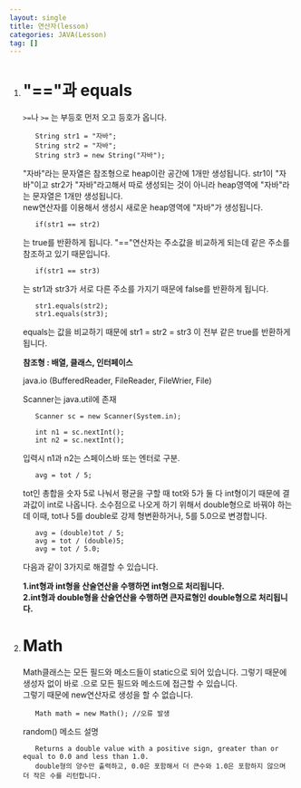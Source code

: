 ```yaml
---
layout: single
title: 연산자(lesson)
categories: JAVA(Lesson)
tag: []
---
```


1. # "=="과 equals
   `>=`나 `>=` 는 부등호 먼저 오고 등호가 옵니다.   

   ```
      String str1 = "자바";
      String str2 = "자바";
      String str3 = new String("자바");
   ```  
   "자바"라는 문자열은 참조형으로 heap이란 공간에 1개만 생성됩니다. str1이 "자바"이고 str2가 "자바"라고해서 따로 생성되는 것이 아니라 heap영역에 "자바"라는 문자열은 1개만 생성됩니다.   
   new연산자를 이용해서 생성시 새로운 heap영역에 "자바"가 생성됩니다.   

   ```
      if(str1 == str2)
   ```   
   는 true를 반환하게 됩니다. "=="연산자는 주소값을 비교하게 되는데 같은 주소를 참조하고 있기 때문입니다.   

   ```
      if(str1 == str3)
   ```   
   는 str1과 str3가 서로 다른 주소를 가지기 때문에 false를 반환하게 됩니다.   

   ```
      str1.equals(str2);
      str1.equals(str3);
   ```   
   equals는 값을 비교하기 때문에 str1 = str2 = str3 이 전부 같은 true를 반환하게 됩니다.   

   __참조형 : 배열, 클래스, 인터페이스__

   java.io (BufferedReader, FileReader, FileWrier, File)

   Scanner는 java.util에 존재
   ```
      Scanner sc = new Scanner(System.in);

      int n1 = sc.nextInt();
      int n2 = sc.nextInt();
   ```   
   입력시 n1과 n2는 스페이스바 또는 엔터로 구분.   

   ```
      avg = tot / 5;
   ```   
   tot인 총합을 숫자 5로 나눠서 평균을 구할 때 tot와 5가 둘 다 int형이기 때문에 결과값이 int로 나옵니다. 소수점으로 나오게 하기 위해서 double형으로 바꿔야 하는데
   이때, tot나 5를 double로 강제 형변환하거나, 5를 5.0으로 변경합니다.   
   ```
      avg = (double)tot / 5;
      avg = tot / (double)5;
      avg = tot / 5.0;
   ```   
   다음과 같이 3가지로 해결할 수 있습니다.

   __1.int형과 int형을 산술연산을 수행하면 int형으로 처리됩니다.__   
   __2.int형과 double형을 산술연산을 수행하면 큰자료형인 double형으로 처리됩니다.__   

1. # Math 
   Math클래스는 모든 필드와 메소드들이 static으로 되어 있습니다. 그렇기 때문에 생성자 없이 바로 .으로 모든 필드와 메소드에 접근할 수 있습니다.   
   그렇기 때문에 new연산자로 생성을 할 수 없습니다.
   ```
      Math math = new Math(); //오류 발생
   ```   

   random() 메소드 설명
   ```
      Returns a double value with a positive sign, greater than or equal to 0.0 and less than 1.0.   
      double형의 양수만 출력하고, 0.0은 포함해서 더 큰수와 1.0은 포함하지 않으며 더 작은 수를 리턴합니다.
   ```   
   
